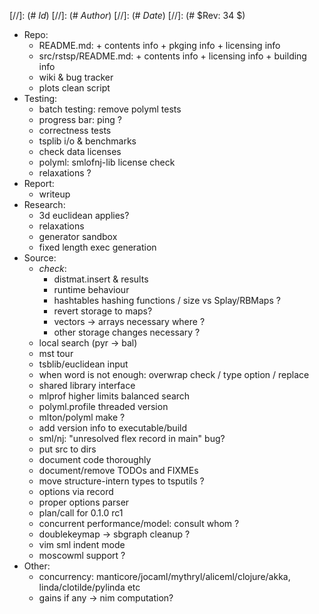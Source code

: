 
[//]: (#  $Id$)
[//]: (# $Author$)
[//]: (# $Date$)
[//]: (# $Rev: 34 $)

* Repo:
    - README.md: + contents info + pkging info + licensing info
    - src/rstsp/README.md: + contents info + licensing info + building info
    - wiki & bug tracker
    - plots clean script
* Testing:
    - batch testing: remove polyml tests
    - progress bar: ping ?
    - correctness tests
    - tsplib i/o & benchmarks
    - check data licenses
    - polyml: smlofnj-lib license check
    - relaxations ?
* Report:
    - writeup
* Research:
    - 3d euclidean applies?
    - relaxations
    - generator sandbox
    - fixed length exec generation
* Source:
    - *check*:
        - distmat.insert & results
        - runtime behaviour
        - hashtables hashing functions / size vs Splay/RBMaps ?
        - revert storage to maps?
        - vectors -> arrays necessary where ?
        - other storage changes necessary ?
    - local search (pyr -> bal)
    - mst tour
    - tsblib/euclidean input
    - when word is not enough: overwrap check / type option / replace
    - shared library interface
    - mlprof higher limits balanced search
    - polyml.profile threaded version
    - mlton/polyml make ?
    - add version info to executable/build
    - sml/nj: "unresolved flex record in main" bug?
    - put src to dirs
    - document code thoroughly
    - document/remove TODOs and FIXMEs
    - move structure-intern types to tsputils ?
    - options via record
    - proper options parser
    - plan/call for 0.1.0 rc1
    - concurrent performance/model: consult whom ?
    - doublekeymap -> sbgraph cleanup ?
    - vim sml indent mode
    - moscowml support ?
* Other:
    - concurrency: manticore/jocaml/mythryl/aliceml/clojure/akka,
                   linda/clotilde/pylinda etc
    - gains if any -> nim computation?
